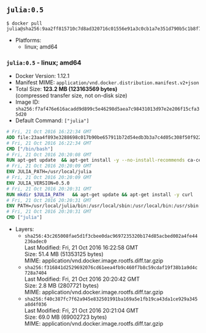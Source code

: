## `julia:0.5`

```console
$ docker pull julia@sha256:9aa2ff815710c7d8ad320716c01556e91a3c0cb1a7e351d790b5c1b8f71baf98
```

-	Platforms:
	-	linux; amd64

### `julia:0.5` - linux; amd64

-	Docker Version: 1.12.1
-	Manifest MIME: `application/vnd.docker.distribution.manifest.v2+json`
-	Total Size: **123.2 MB (123163569 bytes)**  
	(compressed transfer size, not on-disk size)
-	Image ID: `sha256:f7af476e616acadd9d899c5e46298d5aea7c98431013d97e2e206f15cfa35d20`
-	Default Command: `["julia"]`

```dockerfile
# Fri, 21 Oct 2016 16:22:34 GMT
ADD file:23aa4f893e3288698c017b90be657911b72d54edb3b3a7c4d05c308f50f9228f in / 
# Fri, 21 Oct 2016 16:22:34 GMT
CMD ["/bin/bash"]
# Fri, 21 Oct 2016 20:20:08 GMT
RUN apt-get update 	&& apt-get install -y --no-install-recommends ca-certificates 	&& rm -rf /var/lib/apt/lists/*
# Fri, 21 Oct 2016 20:20:09 GMT
ENV JULIA_PATH=/usr/local/julia
# Fri, 21 Oct 2016 20:20:09 GMT
ENV JULIA_VERSION=0.5.0
# Fri, 21 Oct 2016 20:20:31 GMT
RUN mkdir $JULIA_PATH 	&& apt-get update && apt-get install -y curl 	&& curl -sSL "https://julialang.s3.amazonaws.com/bin/linux/x64/${JULIA_VERSION%[.-]*}/julia-${JULIA_VERSION}-linux-x86_64.tar.gz" -o julia.tar.gz 	&& curl -sSL "https://julialang.s3.amazonaws.com/bin/linux/x64/${JULIA_VERSION%[.-]*}/julia-${JULIA_VERSION}-linux-x86_64.tar.gz.asc" -o julia.tar.gz.asc 	&& export GNUPGHOME="$(mktemp -d)" 	&& gpg --keyserver ha.pool.sks-keyservers.net --recv-keys 3673DF529D9049477F76B37566E3C7DC03D6E495 	&& gpg --batch --verify julia.tar.gz.asc julia.tar.gz 	&& rm -r "$GNUPGHOME" julia.tar.gz.asc 	&& tar -xzf julia.tar.gz -C $JULIA_PATH --strip-components 1 	&& rm -rf /var/lib/apt/lists/* julia.tar.gz*
# Fri, 21 Oct 2016 20:20:31 GMT
ENV PATH=/usr/local/julia/bin:/usr/local/sbin:/usr/local/bin:/usr/sbin:/usr/bin:/sbin:/bin
# Fri, 21 Oct 2016 20:20:31 GMT
CMD ["julia"]
```

-	Layers:
	-	`sha256:43c265008fae5d1f3cbee0dac9697235320b174d85acbed002a4fe44236adec0`  
		Last Modified: Fri, 21 Oct 2016 16:22:58 GMT  
		Size: 51.4 MB (51353125 bytes)  
		MIME: application/vnd.docker.image.rootfs.diff.tar.gzip
	-	`sha256:f316841d2529692076cd61eea4fb9c460f7b8c59cdaf19f38b1a9d4c728a7404`  
		Last Modified: Fri, 21 Oct 2016 20:20:42 GMT  
		Size: 2.8 MB (2807721 bytes)  
		MIME: application/vnd.docker.image.rootfs.diff.tar.gzip
	-	`sha256:f40c387fc7f62a945e832501991ba169a5e1fb19ca43da1ce929a345a8d4f036`  
		Last Modified: Fri, 21 Oct 2016 20:21:04 GMT  
		Size: 69.0 MB (69002723 bytes)  
		MIME: application/vnd.docker.image.rootfs.diff.tar.gzip
